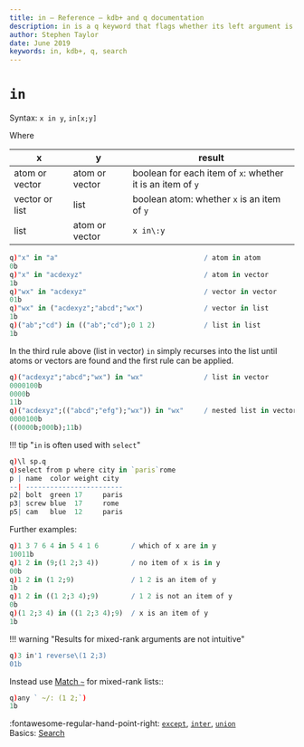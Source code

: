 ```yaml
---
title: in – Reference – kdb+ and q documentation
description: in is a q keyword that flags whether its left argument is an item in its right argument.
author: Stephen Taylor
date: June 2019
keywords: in, kdb+, q, search
---
```

# `in`




Syntax: `x in y`, `in[x;y]`

Where

x                     | y              | result
----------------------|----------------|---------------------------------
atom or vector        | atom or vector | boolean for each item of `x`: whether it is an item of `y`
vector or list        | list           | boolean atom: whether `x` is an item of `y`
list                  | atom or vector | `x in\:y`


```q
q)"x" in "a"                                    / atom in atom
0b
q)"x" in "acdexyz"                              / atom in vector
1b
q)"wx" in "acdexyz"                             / vector in vector
01b
q)"wx" in ("acdexyz";"abcd";"wx")               / vector in list
1b
q)("ab";"cd") in (("ab";"cd");0 1 2)            / list in list
1b
```

In the third rule above (list in vector) `in` simply recurses into the list until atoms or vectors are found and the first rule can be applied.

```q
q)("acdexyz";"abcd";"wx") in "wx"               / list in vector
0000100b
0000b
11b
q)("acdexyz";(("abcd";"efg");"wx")) in "wx"     / nested list in vector
0000100b
((0000b;000b);11b)
```


!!! tip "`in` is often used with `select`"

```q
q)\l sp.q
q)select from p where city in `paris`rome
p | name  color weight city
--| ------------------------
p2| bolt  green 17     paris
p3| screw blue  17     rome
p5| cam   blue  12     paris
```


Further examples:

```q
q)1 3 7 6 4 in 5 4 1 6        / which of x are in y
10011b
q)1 2 in (9;(1 2;3 4))        / no item of x is in y
00b
q)1 2 in (1 2;9)              / 1 2 is an item of y
1b
q)1 2 in ((1 2;3 4);9)        / 1 2 is not an item of y
0b
q)(1 2;3 4) in ((1 2;3 4);9)  / x is an item of y
1b
```

!!! warning "Results for mixed-rank arguments are not intuitive"

```q
q)3 in'1 reverse\(1 2;3)
01b
```

Instead use [Match `~`](match.md) for mixed-rank lists::

```q
q)any ` ~/: (1 2;`)
1b
```

:fontawesome-regular-hand-point-right:
[`except`](except.md),
[`inter`](inter.md),
[`union`](union.md)  
Basics: [Search](../basics/search.md)

